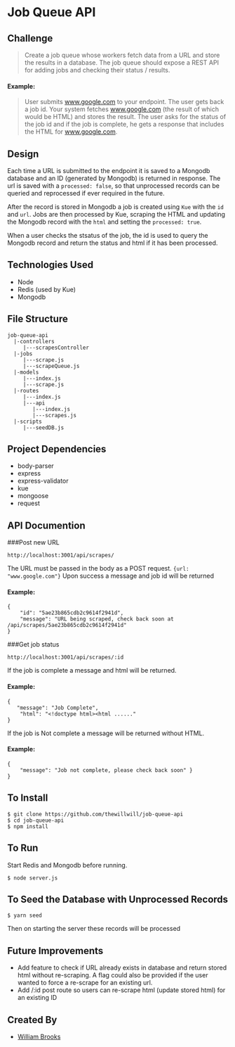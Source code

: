 Job Queue API
==========


## Challenge 
>Create a job queue whose workers fetch data from a URL and store the results in a database. The job queue should expose a REST API for adding jobs and checking their status / results.

#### Example:
>User submits www.google.com to your endpoint. The user gets back a job id. Your system fetches www.google.com (the result of which would be HTML) and stores the result. The user asks for the status of the job id and if the job is complete, he gets a response that includes the HTML for www.google.com.

## Design
Each time a URL is submitted to the endpoint it is saved to a Mongodb database and an ID (generated by Mongodb) is returned in response. The url is saved with a `processed: false`, so that unprocessed records can be queried and reprocessed if ever required in the future.

After the record is stored in Mongodb a job is created using `Kue` with the `id` and `url`. Jobs are then processed by Kue, scraping the HTML and updating the Mongodb record with the `html` and setting the `processed: true`.

When a user checks the stsatus of the job, the id is used to query the Mongodb record and return the status and html if it has been processed.

## Technologies Used
- Node
- Redis (used by Kue)
- Mongodb

## File Structure

```
job-queue-api
  |-controllers
	 |---scrapesController      
  |-jobs           
     |---scrape.js 
     |---scrapeQueue.js 
  |-models              
     |---index.js
     |---scrape.js
  |-routes
  	 |---index.js              
     |---api
        |---index.js
        |---scrapes.js
  |-scripts
  	 |---seedDB.js
```

## Project Dependencies
- body-parser
- express
- express-validator
- kue
- mongoose
- request

## API Documention
###Post new URL
```
http://localhost:3001/api/scrapes/
```
The URL must be passed in the body as a POST request.
`{url: "www.google.com"}`
Upon success a message and job id will be returned

#### Example:
```
{
    "id": "5ae23b865cdb2c9614f2941d",
    "message": "URL being scraped, check back soon at /api/scrapes/5ae23b865cdb2c9614f2941d"
}
```

###Get job status
```
http://localhost:3001/api/scrapes/:id
```
If the job is complete a message and html will be returned.

#### Example:
```
{
   "message": "Job Complete",
	"html": "<!doctype html><html ......"
}
```

If the job is Not complete a message will be returned without HTML.

#### Example:
```
{
	"message": "Job not complete, please check back soon" }
}
```

## To Install
```
$ git clone https://github.com/thewillwill/job-queue-api
$ cd job-queue-api
$ npm install
```

## To Run
Start Redis and Mongodb before running.
```
$ node server.js
```

## To Seed the Database with Unprocessed Records
```
$ yarn seed
```
Then on starting the server these records will be processed

## Future Improvements
- Add feature to check if URL already exists in database and return stored html without re-scraping. A flag could also be provided if the user wanted to force a re-scrape for an existing url.
- Add /:id post route so users can re-scrape html (update stored html) for an existing ID

## Created By
* [William Brooks](https://github.com/thewillwill)